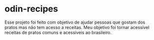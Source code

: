 # odin-recipes
Esse projeto foi feito com objetivo de ajudar pessoas que gostam dos pratos mas não tem acesso a receitas. Meu objetivo foi tornar acessível receitas de pratos comuns e acessíveis ao brasileiro.